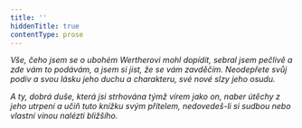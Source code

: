 ```yaml
---
title: ''
hiddenTitle: true
contentType: prose
---
```


<section>

_Vše, čeho jsem se o ubohém Wertherovi mohl dopídit, sebral jsem pečlivě a zde vám to podávám, a jsem si jist, že se vám zavděčím. Neodepřete svůj podiv a svou lásku jeho duchu a charakteru, své nové slzy jeho osudu._

_A ty, dobrá duše, která jsi strhována týmž vírem jako on, naber útěchy z jeho utrpení a učiň tuto knížku svým přítelem, nedovedeš-li si sudbou nebo vlastní vinou nalézti bližšího._

</section>

[^1]: Čtenář se nebude snažit, aby na mapě nalezl místa zde jmenovaná. Nastaly okolnosti, které přiměly vydavatele, aby pravá jména, v originále uvedená, pozměnil.

[^2]: Bylo nutné potlačit toto místo dopisu, aby si nikdo nemohl stěžovat, ačkoliv konec konců autorům málo záleží na soudu nějaké dívky a vrtkavého mladíka.

[^3]: Také zde byla vynechána jména několika domácích autorů. Kdo souhlasí s Lottčiným nadšením, tomu zajisté srdce prozradí, kdo je tu míněn, čte-li náhodou toto místo. A ostatní tomu rozumět nemusí.

[^4]: Žvanit. _Pozn. red_.

[^5]: Máme nyní od Lavatera skvělé kázání na tento námět v jeho řečích o knize Jonášově.

[^6]: Překrucování pravdy, mnohomluvnost. _Pozn. red_.

[^7]: Z úcty k tomuto výbornému muži byl tento dopis a ještě jeden, o němž je později zmínka, z této sbírky vypuštěn, protože se nám nezdálo, že by taková smělost byla omluvitelná, byť i byla veřejnost sebevděčnější za jejich uveřejnění.

[^8]: Mimochodem. _Pozn. red_.

[^9]: Pocty. _Pozn. red_.
